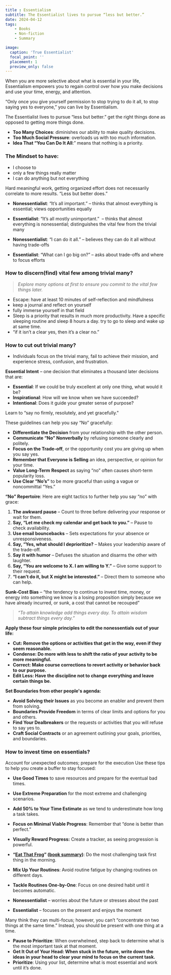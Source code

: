 ```yaml
---
title : Essentialism
subtitle: The Essentialist lives to pursue “less but better.” 
date: 2024-04-12
tags:
    - Books
    - Non-fiction
    - Summary

image:
  caption: 'True Essentialist'
  focal_point: ''
  placement: 1
  preview_only: false
---
```


When you are more selective about what is essential in your life, Essentialism empowers you to regain control over how you make decisions and use your time, energy, and attention.

“Only once you give yourself permission to stop trying to do it all, to stop saying yes to everyone,” you can live by Essentialism.

The Essentialist lives to pursue “less but better.” 
get the right things done as opposed to getting more things done. 
- **Too Many Choices**:  diminishes our ability to make quality decisions.
- **Too Much Social Pressure**: overloads us with too much information.
- **Idea That “You Can Do It All**:” means that nothing is a priority.


### The Mindset to have:

- I choose to 
- only a few things really matter
- I can do anything but not everything


Hard meaningful work, getting organized effort does not necessarily correlate to more results. “Less but better does.”

- **Nonessentialist**: “It’s all important.” – thinks that almost everything is essential; views opportunities equally
- **Essentialist**: “It’s all mostly unimportant.”  – thinks that almost everything is nonessential; distinguishes the vital few from the trivial many

- **Nonessentialist**: “I can do it all.” – believes they can do it all without having trade-offs
- **Essentialist**: “What can I go big on?” – asks about trade-offs and where to focus efforts


### How to discern(find) vital few among trivial many?

>*Explore many options at first to ensure you commit to the vital few things later.*

- Escape: have at least 10 minutes of self-reflection and mindfulness
- keep a journal and reflect on yourself
- fully immerse yourself in that field
- Sleep is a priority that results in much more productivity. Have a specific sleeping routine and sleep 8 hours a day. try to go to sleep and wake up at same time.
- “if it isn’t a clear yes, then it’s a clear no.”

### How to cut out trivial many?

- Individuals focus on the trivial many, fail to achieve their mission, and experience stress, confusion, and frustration.

**Essential Intent** – one decision that eliminates a thousand later decisions that are:
- **Essential**: If we could be truly excellent at only one thing, what would it be?
- **Inspirational**: How will we know when we have succeeded?
- **Intentional**: Does it guide your greater sense of purpose?


Learn to “say no firmly, resolutely, and yet gracefully."

These guidelines can help you say “No” gracefully:
- **Differentiate the Decision** from your relationship with the other person.
- **Communicate “No” Nonverbally** by refusing someone clearly and politely.
- **Focus on the Trade-off**, or the opportunity cost you are giving up when you say yes.
- **Remember that Everyone is Selling** an idea, perspective, or opinion for your time.
- **Value Long-Term** **Respect** as saying “no” often causes short-term popularity loss.
- **Use Clear “No’s”** to be more graceful than using a vague or noncommittal “Yes.”

**“No” Repertoire**: Here are eight tactics to further help you say “no” with grace:

1. **The awkward pause** – Count to three before delivering your response or wait for them.
2. **Say, “Let me check my calendar and get back to you.”** – Pause to check availability.
4. **Use email bouncebacks** – Sets expectations for your absence or unresponsiveness.
5. **Say, “Yes, what should I deprioritize?** – Makes your leadership aware of the trade-off.
6. **Say it with humor** – Defuses the situation and disarms the other with laughter.
7. **Say, “You are welcome to X. I am willing to Y.”** – Give some support to their request.
8. **“I can’t do it, but X might be interested.”** – Direct them to someone who can help.

**Sunk-Cost Bias** – “the tendency to continue to invest time, money, or energy into something we know is a losing proposition simply because we have already incurred, or sunk, a cost that cannot be recouped”

>*“To attain knowledge add things every day. To attain wisdom subtract things every day.”*


**Apply these four simple principles to edit the nonessentials out of your life:**

- **Cut: Remove the options or activities that get in the way, even if they seem reasonable.**
- **Condense: Do more with less to shift the ratio of your activity to be more meaningful.**
- **Correct: Make course corrections to revert activity or behavior back to our purpose.**
- **Edit Less: Have the discipline not to change everything and leave certain things be.**

**Set Boundaries from other people's agenda:**
- **Avoid Solving their Issues** as you become an enabler and prevent them from solving.
- **Boundaries Provide Freedom** in terms of clear limits and options for you and others.
- **Find Your Dealbreakers** or the requests or activities that you will refuse to say yes to.
- **Craft Social Contracts** or an agreement outlining your goals, priorities, and boundaries.

### How to invest time on essentials?

Account for unexpected outcomes; prepare for the execution
Use these tips to help you create a buffer to stay focused:
- **Use Good Times** to save resources and prepare for the eventual bad times.
- **Use Extreme Preparation** for the most extreme and challenging scenarios.
- **Add 50% to Your Time Estimate** as we tend to underestimate how long a task takes.


- **Focus on Minimal Viable Progress**: Remember that “done is better than perfect.”
- **Visually Reward Progress:** Create a tracker, as seeing progression is powerful.


- **“**[**Eat That Frog**](https://amzn.to/3stKnCS)**” (**[**book summary**](https://theprocesshacker.com/blog/eat-that-frog-book-summary/)**)**: Do the most challenging task first thing in the morning.
- **Mix Up Your Routines**: Avoid routine fatigue by changing routines on different days.
- **Tackle Routines One-by-One**: Focus on one desired habit until it becomes automatic.



- **Nonessentialist** – worries about the future or stresses about the past
- **Essentialist** – focuses on the present and enjoys the moment


Many think they can multi-focus; however, you can’t “concentrate on two things at the same time.” Instead, you should be present with one thing at a time.

- **Pause to Prioritize**: When overwhelmed, step back to determine what is the most important task at that moment.
- **Get It Out of Your Head: When stuck in the future, write down the ideas in your head to clear your mind to focus on the current task.**
- **Prioritize**: Using your list, determine what is most essential and work until it’s done.

